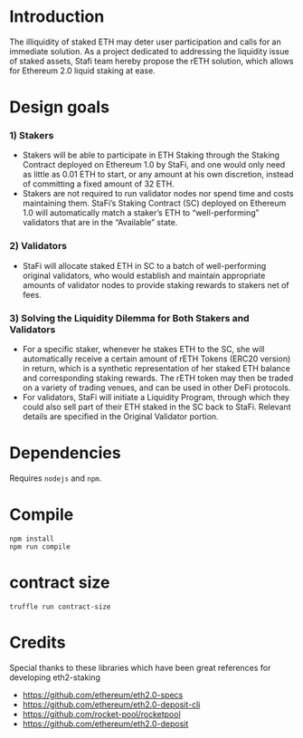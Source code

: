 # Introduction
The illiquidity of staked ETH may deter user participation and calls for an immediate solution. As a project dedicated to addressing the liquidity issue of staked assets, Stafi team hereby propose the rETH solution, which allows for Ethereum 2.0 liquid staking at ease.

# Design goals

### 1) Stakers
- Stakers will be able to participate in ETH Staking through the Staking Contract deployed on Ethereum 1.0 by StaFi, and one would only need as little as 0.01 ETH to start, or any amount at his own discretion, instead of committing a fixed amount of 32 ETH.
- Stakers are not required to run validator nodes nor spend time and costs maintaining them. StaFi’s Staking Contract (SC) deployed on Ethereum 1.0 will automatically match a staker’s ETH to “well-performing” validators that are in the “Available” state.

### 2) Validators
- StaFi will allocate staked ETH in SC to a batch of well-performing original validators, who would establish and maintain appropriate amounts of validator nodes to provide staking rewards to stakers net of fees.

### 3) Solving the Liquidity Dilemma for Both Stakers and Validators
- For a specific staker, whenever he stakes ETH to the SC, she will automatically receive a certain amount of rETH Tokens (ERC20 version) in return, which is a synthetic representation of her staked ETH balance and corresponding staking rewards. The rETH token may then be traded on a variety of trading venues, and can be used in other DeFi protocols.
- For validators, StaFi will initiate a Liquidity Program, through which they could also sell part of their ETH staked in the SC back to StaFi. Relevant details are specified in the Original Validator portion.

# Dependencies

Requires `nodejs` and `npm`.

# Compile

```
npm install
npm run compile
```

# contract size

```
truffle run contract-size
```
# Credits
Special thanks to these libraries which have been great references for developing eth2-staking

- https://github.com/ethereum/eth2.0-specs
- https://github.com/ethereum/eth2.0-deposit-cli
- https://github.com/rocket-pool/rocketpool
- https://github.com/ethereum/eth2.0-deposit